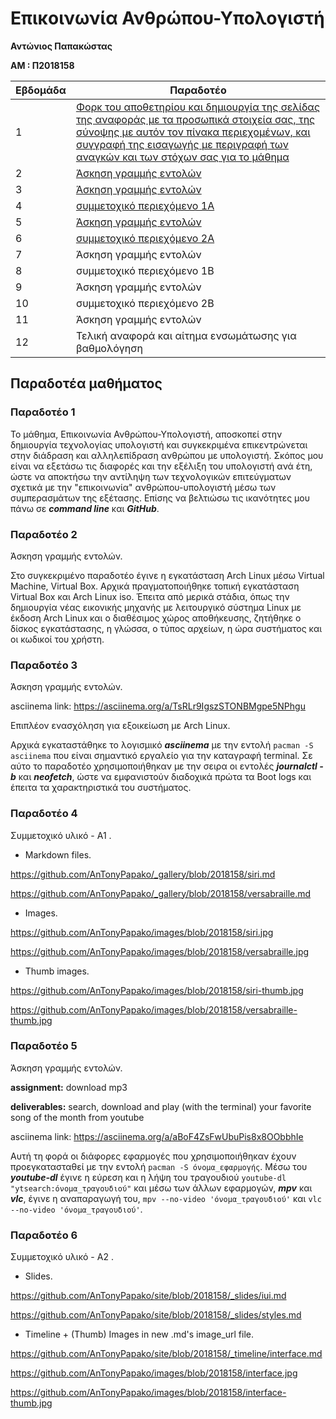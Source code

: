 # Επικοινωνία Ανθρώπου-Υπολογιστή

**Αντώνιος Παπακώστας**

**ΑΜ : Π2018158**

| Εβδομάδα | Παραδοτέο |
| --- | --- |
| 1 | [Φορκ του αποθετηρίου και δημιουργία της σελίδας της αναφοράς με τα προσωπικά στοιχεία σας, της σύνοψης με αυτόν τον πίνακα περιεχομένων, και συγγραφή της εισαγωγής με περιγραφή των αναγκών και των στόχων σας για το μάθημα](#παραδοτέο-1) |
| 2 | [Άσκηση γραμμής εντολών](#παραδοτέο-2) |
| 3 | [Άσκηση γραμμής εντολών](#παραδοτέο-3) |
| 4 | [συμμετοχικό περιεχόμενο 1A](#παραδοτέο-4) |
| 5 | [Άσκηση γραμμής εντολών](#παραδοτέο-5) |
| 6 | [συμμετοχικό περιεχόμενο 2A](#παραδοτέο-6) |
| 7 | Άσκηση γραμμής εντολών |
| 8 | συμμετοχικό περιεχόμενο 1B |
| 9 | Άσκηση γραμμής εντολών |
| 10 | συμμετοχικό περιεχόμενο 2B |
| 11 | Άσκηση γραμμής εντολών |
| 12 | Τελική αναφορά και αίτημα ενσωμάτωσης για βαθμολόγηση |

## Παραδοτέα μαθήματος

### Παραδοτέο 1

Το μάθημα, Επικοινωνία Ανθρώπου-Υπολογιστή, αποσκοπεί στην δημιουργία τεχνολογίας υπολογιστή και συγκεκριμένα επικεντρώνεται στην διάδραση και αλληλεπίδραση ανθρώπου με υπολογιστή. Σκόπος μου είναι να εξετάσω τις διαφορές και την εξέλιξη του υπολογιστή ανά έτη, ώστε να αποκτήσω την αντίληψη των τεχνολογικών επιτεύγματων σχετικά με την "επικοινωνία" ανθρώπου-υπολογιστή μέσω των συμπερασμάτων της εξέτασης. Επίσης να βελτιώσω τις ικανότητες μου πάνω σε ***command line*** και ***GitHub***.

### Παραδοτέο 2

Άσκηση γραμμής εντολών.

Στο συγκεκριμένο παραδοτέο έγινε η εγκατάσταση Arch Linux μέσω Virtual Machine, Virtual Box. Αρχικά πραγματοποιήθηκε τοπική εγκατάσταση Virtual Box και Arch Linux iso. Έπειτα από μερικά στάδια, όπως την δημιουργία νέας εικονικής μηχανής με λειτουργικό σύστημα Linux με έκδοση Arch Linux και ο διαθέσιμος χώρος αποθήκευσης, ζητήθηκε ο δίσκος εγκατάστασης, η γλώσσα, ο τύπος αρχείων, η ώρα συστήματος και οι κωδικοί του χρήστη.

### Παραδοτέο 3

Άσκηση γραμμής εντολών.

asciinema link: https://asciinema.org/a/TsRLr9IgszSTONBMgpe5NPhgu

Επιπλέον ενασχόληση για εξοικείωση με Arch Linux.

Αρχικά εγκαταστάθηκε το λογισμικό ***asciinema*** με την εντολή ```pacman -S asciinema```  που είναι σημαντικό εργαλείο για την καταγραφή terminal. Σε αύτο το παραδοτέο χρησιμοποιήθηκαν με την σειρα οι εντολές ***journalctl -b*** και ***neofetch***, ώστε να εμφανιστούν διαδοχικά πρώτα τα Boot logs και έπειτα τα χαρακτηριστικά του συστήματος.

### Παραδοτέο 4

Συμμετοχικό υλικό - Α1 .

- Markdown files.

https://github.com/AnTonyPapako/_gallery/blob/2018158/siri.md

https://github.com/AnTonyPapako/_gallery/blob/2018158/versabraille.md

- Images.

https://github.com/AnTonyPapako/images/blob/2018158/siri.jpg

https://github.com/AnTonyPapako/images/blob/2018158/versabraille.jpg

- Thumb images.

https://github.com/AnTonyPapako/images/blob/2018158/siri-thumb.jpg

https://github.com/AnTonyPapako/images/blob/2018158/versabraille-thumb.jpg

### Παραδοτέο 5

Άσκηση γραμμής εντολών.

**assignment:** download mp3

**deliverables:** search, download and play (with the terminal) your favorite song of the month from youtube

asciinema link: https://asciinema.org/a/aBoF4ZsFwUbuPis8x8OObbhIe

Αυτή τη φορά οι διάφορες εφαρμογές που χρησιμοποιήθηκαν έχουν προεγκατασταθεί με την εντολή ```pacman -S όνομα_εφαρμογής```. Μέσω του ***youtube-dl*** έγινε η εύρεση και η λήψη του τραγουδιού ```youtube-dl "ytsearch:όνομα_τραγουδιού"``` και μέσω των άλλων εφαρμογών, ***mpv*** και ***vlc***, έγινε η αναπαραγωγή του, ```mpv --no-video 'όνομα_τραγουδιού'``` και ```vlc --no-video 'όνομα_τραγουδιού'```.

### Παραδοτέο 6

Συμμετοχικό υλικό - Α2 .

- Slides.

https://github.com/AnTonyPapako/site/blob/2018158/_slides/iui.md

https://github.com/AnTonyPapako/site/blob/2018158/_slides/styles.md

- Timeline + (Thumb) Images in new .md's image_url file.

https://github.com/AnTonyPapako/site/blob/2018158/_timeline/interface.md

https://github.com/AnTonyPapako/images/blob/2018158/interface.jpg

https://github.com/AnTonyPapako/images/blob/2018158/interface-thumb.jpg
